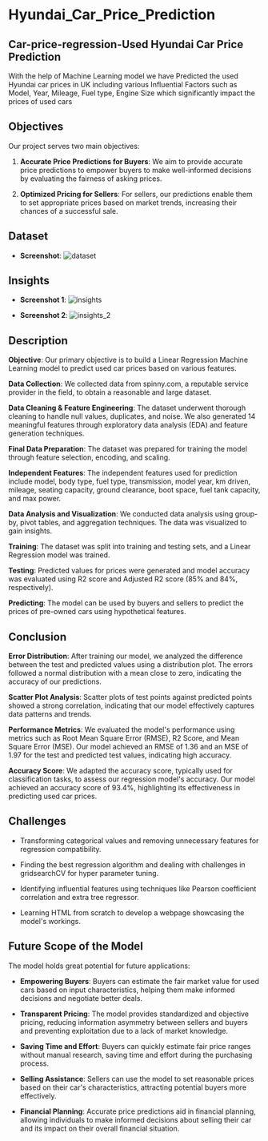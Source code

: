 # Hyundai_Car_Price_Prediction


## Car-price-regression-Used Hyundai Car Price Prediction

With the help of Machine Learning model we have Predicted the used Hyundai car prices in UK including various Influential Factors such as Model, Year, Mileage, Fuel type, Engine Size which significantly impact the prices of used cars

## Objectives

Our project serves two main objectives:

1. **Accurate Price Predictions for Buyers**: We aim to provide accurate price predictions to empower buyers to make well-informed decisions by evaluating the fairness of asking prices.

2. **Optimized Pricing for Sellers**: For sellers, our predictions enable them to set appropriate prices based on market trends, increasing their chances of a successful sale.


## Dataset

- **Screenshot**: ![dataset](https://github.com/priyankachaurasiaa/Hyundai_Car_Price_Prediction/assets/134799886/bb0fe2ed-9a27-41c9-8328-46235f085097)


## Insights

- **Screenshot 1**: ![insights](https://github.com/priyankachaurasiaa/Hyundai_Car_Price_Prediction/assets/134799886/ce5f8237-3608-41f3-bff5-5fdea2e2a675)


- **Screenshot 2**: ![insights_2](https://github.com/priyankachaurasiaa/Hyundai_Car_Price_Prediction/assets/134799886/73fcdfa5-6a50-4113-9114-4e2d6e30b2a8)


## Description

**Objective**: Our primary objective is to build a Linear Regression Machine Learning model to predict used car prices based on various features.

**Data Collection**: We collected data from spinny.com, a reputable service provider in the field, to obtain a reasonable and large dataset.

**Data Cleaning & Feature Engineering**: The dataset underwent thorough cleaning to handle null values, duplicates, and noise. We also generated 14 meaningful features through exploratory data analysis (EDA) and feature generation techniques.

**Final Data Preparation**: The dataset was prepared for training the model through feature selection, encoding, and scaling.

**Independent Features**: The independent features used for prediction include model, body type, fuel type, transmission, model year, km driven, mileage, seating capacity, ground clearance, boot space, fuel tank capacity, and max power.

**Data Analysis and Visualization**: We conducted data analysis using group-by, pivot tables, and aggregation techniques. The data was visualized to gain insights.

**Training**: The dataset was split into training and testing sets, and a Linear Regression model was trained.

**Testing**: Predicted values for prices were generated and model accuracy was evaluated using R2 score and Adjusted R2 score (85% and 84%, respectively).

**Predicting**: The model can be used by buyers and sellers to predict the prices of pre-owned cars using hypothetical features.

## Conclusion

**Error Distribution**: After training our model, we analyzed the difference between the test and predicted values using a distribution plot. The errors followed a normal distribution with a mean close to zero, indicating the accuracy of our predictions.

**Scatter Plot Analysis**: Scatter plots of test points against predicted points showed a strong correlation, indicating that our model effectively captures data patterns and trends.

**Performance Metrics**: We evaluated the model's performance using metrics such as Root Mean Square Error (RMSE), R2 Score, and Mean Square Error (MSE). Our model achieved an RMSE of 1.36 and an MSE of 1.97 for the test and predicted test values, indicating high accuracy.

**Accuracy Score**: We adapted the accuracy score, typically used for classification tasks, to assess our regression model's accuracy. Our model achieved an accuracy score of 93.4%, highlighting its effectiveness in predicting used car prices.

## Challenges

- Transforming categorical values and removing unnecessary features for regression compatibility.

- Finding the best regression algorithm and dealing with challenges in gridsearchCV for hyper parameter tuning.

- Identifying influential features using techniques like Pearson coefficient correlation and extra tree regressor.

- Learning HTML from scratch to develop a webpage showcasing the model's workings.

## Future Scope of the Model

The model holds great potential for future applications:

- **Empowering Buyers**: Buyers can estimate the fair market value for used cars based on input characteristics, helping them make informed decisions and negotiate better deals.

- **Transparent Pricing**: The model provides standardized and objective pricing, reducing information asymmetry between sellers and buyers and preventing exploitation due to a lack of market knowledge.

- **Saving Time and Effort**: Buyers can quickly estimate fair price ranges without manual research, saving time and effort during the purchasing process.

- **Selling Assistance**: Sellers can use the model to set reasonable prices based on their car's characteristics, attracting potential buyers more effectively.

- **Financial Planning**: Accurate price predictions aid in financial planning, allowing individuals to make informed decisions about selling their car and its impact on their overall financial situation.
